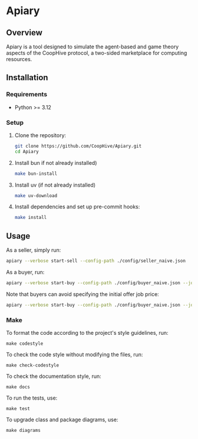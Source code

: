 # Apiary

## Overview

Apiary is a tool designed to simulate the agent-based and game theory aspects of the CoopHive protocol, a two-sided marketplace for computing resources.

## Installation

### Requirements

- Python >= 3.12

### Setup

1. Clone the repository:

   ```bash
   git clone https://github.com/CoopHive/Apiary.git
   cd Apiary
2. Install bun if not already installed)

    ```bash
    make bun-install
3. Install uv (if not already installed)

    ```bash
    make uv-download
4. Install dependencies and set up pre-commit hooks:

    ```bash
    make install
## Usage

As a seller, simply run:

```bash
apiary --verbose start-sell --config-path ./config/seller_naive.json
```

As a buyer, run:

```bash
apiary --verbose start-buy --config-path ./config/buyer_naive.json --job-path ./jobs/cowsay.Dockerfile --price '["0x036CbD53842c5426634e7929541eC2318f3dCF7e", 1]'
```

Note that buyers can avoid specifying the initial offer job price:

```bash
apiary --verbose start-buy --config-path ./config/buyer_naive.json --job-path ./jobs/cowsay.Dockerfile
```

### Make

To format the code according to the project's style guidelines, run:

    make codestyle
To check the code style without modifying the files, run:

    make check-codestyle
To check the documentation style, run:

    make docs

To run the tests, use:

    make test

To upgrade class and package diagrams, use:

    make diagrams
